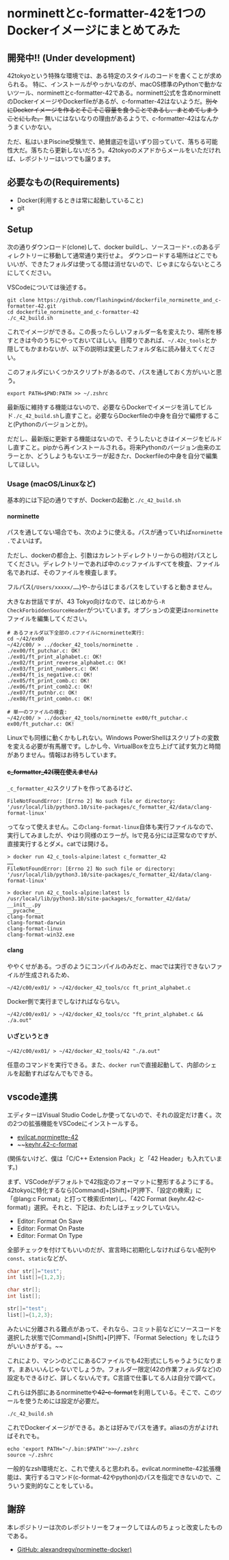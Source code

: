 # norminettとc-formatter-42を1つのDockerイメージにまとめてみた

## 開発中!! (Under development)

42tokyoという特殊な環境では、ある特定のスタイルのコードを書くことが求められる。
特に、インストールがやっかいなのが、macOS標準のPythonで動かないツール、norminettとc-formatter-42である。norminett公式を含めnorminettのDockerイメージやDockerfileがあるが、c-formatter-42はないようだ。~~別々にDockerイメージを作るとそこそこ容量を食うことであるし、まとめてしまうことにした。~~
無いにはないなりの理由があるようで、c-formatter-42はなんかうまくいかない。

ただ、私はいまPiscine受験生で、絶賛底辺を這いずり回っていて、落ちる可能性大だ。落ちたら更新しないだろう。42tokyoのメアドからメールをいただければ、レポジトリーはいつでも譲ります。

## 必要なもの(Requirements)

- Docker(利用するときは常に起動していること)
- git

## Setup

次の通りダウンロード(clone)して、docker buildし、ソースコード`*.c`のあるディレクトリーに移動して通常通り実行せよ。
ダウンロードする場所はどこでもいいが、できたフォルダは使ってる間は消せないので、じゃまにならないところにしてください。

VSCodeについては後述する。

```
git clone https://github.com/flashingwind/dockerfile_norminette_and_c-formatter-42.git
cd dockerfile_norminette_and_c-formatter-42
./c_42_build.sh
```

これでイメージができる。この長ったらしいフォルダー名を変えたり、場所を移すときは今のうちにやっておいてほしい。目障りであれば、`~/.42c_tools`とか隠してもかまわないが、以下の説明は変更したフォルダ名に読み替えてください。

このフォルダにいくつかスクリプトがあるので、パスを通しておく方がいいと思う。

```
export PATH=$PWD:PATH >> ~/.zshrc
```

最新版に維持する機能はないので、必要ならDockerでイメージを消してビルド`./c_42_build.sh`し直すこと。必要ならDockerfileの中身を自分で編修すること(Pythonのバージョンとか)。

だだし、最新版に更新する機能はないので、そうしたいときはイメージをビルドし直すこと。pipから再インストールされる。将来Pythonのバージョン由来のエラーとか、どうしようもないエラーが起きたr、Dockerfileの中身を自分で編集してほしい。

### Usage (macOS/Linuxなど)

基本的には下記の通りですが、Dockerの起動と`./c_42_build.sh`

#### norminette

パスを通してない場合でも、次のように使える。パスが通っていれば`norminette .`でよいはず。

ただし、dockerの都合上、引数はカレントディレクトリーからの相対パスとしてください。ディレクトリーであれば中の.cッファイルすべてを検査、ファイル名であれば、そのファイルを検査します。

フルパス(`/Users/xxxxx/……`)や`~`からはじまるパスをしていすると動きません。

大きなお世話ですが、43 Tokyo向けなので、はじめから`-R CheckForbiddenSourceHeader`がついています。オプションの変更は`norminette`ファイルを編集してください。

```
# あるフォルダ以下全部の.cファイルにnorminette実行:
cd ~/42/ex00
~/42/c00/ > ../docker_42_tools/norminette .
./ex00/ft_putchar.c: OK!
./ex01/ft_print_alphabet.c: OK!
./ex02/ft_print_reverse_alphabet.c: OK!
./ex03/ft_print_numbers.c: OK!
./ex04/ft_is_negative.c: OK!
./ex05/ft_print_comb.c: OK!
./ex06/ft_print_comb2.c: OK!
./ex07/ft_putnbr.c: OK!
./ex08/ft_print_combn.c: OK!

# 単一のファイルの検査:
~/42/c00/ > ../docker_42_tools/norminette ex00/ft_putchar.c
ex00/ft_putchar.c: OK!
```

Linuxでも同様に動くかもしれない。Windows PowerShellはスクリプトの変数を変える必要が有馬層です。しかし今、VirtualBoxを立ち上げて試す気力と時間がありません。情報はお待ちしています。

#### ~~c_formatter_42(現在使えません)~~

`_c_formatter_42`スクリプトを作ってあるけど、

```
FileNotFoundError: [Errno 2] No such file or directory: '/usr/local/lib/python3.10/site-packages/c_formatter_42/data/clang-format-linux'
```

ってなって使えません。この`clang-format-linux`自体も実行ファイルなので、実行してみましたが、やはり同様のエラーが。lsで見る分には正常なのですが、直接実行するとダメ。catでは開ける。

```
> docker run 42_c_tools-alpine:latest c_formatter_42
……
FileNotFoundError: [Errno 2] No such file or directory: '/usr/local/lib/python3.10/site-packages/c_formatter_42/data/clang-format-linux'

> docker run 42_c_tools-alpine:latest ls /usr/local/lib/python3.10/site-packages/c_formatter_42/data/
__init__.py
__pycache__
clang-format
clang-format-darwin
clang-format-linux
clang-format-win32.exe
```

#### clang

ややくせがある。つぎのようにコンパイルのみだと、macでは実行できないファイルが生成されるため、

```
~/42/c00/ex01/ > ~/42/docker_42_tools/cc ft_print_alphabet.c
```

Docker側で実行までしなければならない。

```
~/42/c00/ex01/ > ~/42/docker_42_tools/cc "ft_print_alphabet.c && ./a.out"
```

#### いざというとき

```
~/42/c00/ex01/ > ~/42/docker_42_tools/42 "./a.out"
```

任意のコマンドを実行できる。また、`docker run`で直接起動して、内部のシェルを起動すればなんでもできる。

## vscode連携

エディターはVisual Studio Codeしか使ってないので、それの設定だけ書く。次の2つの拡張機能をVSCodeにインストールする。

- [evilcat.norminette-42](https://marketplace.visualstudio.com/items?itemName=evilcat.norminette-42)
- ~~[keyhr.42-c-format](https://pypi.org/project/c-formatter-42/#:~:text=Install-,keyhr.42%2Dc%2Dformat,-extension.)

(関係ないけど、僕は「C/C++ Extension Pack」と「42 Header」も入れています。)

まず、VSCodeがデフォルトで42指定のフォーマットに整形するようにする。
42tokyoに特化するなら[Command]+[Shift]+[P]押下、「設定の検索」に「@lang:c Format」と打って検索(Enter)し、「42C Format (keyhr.42-c-format)」選択。それと、下記は、わたしはチェックしていない。

- Editor: Format On Save
- Editor: Format On Paste
- Editor: Format On Type

全部チェックを付けてもいいのだが、宣言時に初期化しなければらない配列や`const`、`static`などが、

```C
char str[]="test";
int list[]={1,2,3};
```

```C
char str[];
int list[];

str[]="test";
list[]={1,2,3};
```

みたいに分離される難点があって、それなら、コミット前などにソースコードを選択した状態で[Command]+[Shift]+[P]押下、「Format Selection」をしたほうがいいきがする。~~

これにより、マシンのどこにあるCファイルでも42形式にしちゃうようになります。まあいいんじゃないでしょうか。フォルダー限定(42の作業フォルダなど)の設定もできるけど、詳しくないんです。C言語で仕事してる人は自分で調べて。

これらは外部にあるnorminetteや~~42-c-format~~を利用している。そこで、このツールを使うためには設定が必要だ。


```
./c_42_build.sh
```

これでDockerイメージができる。あとは好みでパスを通す。aliasの方がよければそれでも。

```
echo 'export PATH="~/.bin:$PATH"'>>~/.zshrc
source ~/.zshrc
```

一般的なzsh環境だと、これで使えると思われる。evilcat.norminette-42拡張機能は、実行するコマンド(c-format-42やpython)のパスを指定できないので、こういう変則的なことをしている。

## 謝辞

本レポジトリーは次のレポジトリーをフォークしてほんのちょっと改変したものである。

- [GitHub: alexandregv/norminette-docker)](https://github.com/alexandregv/norminette-docker)
